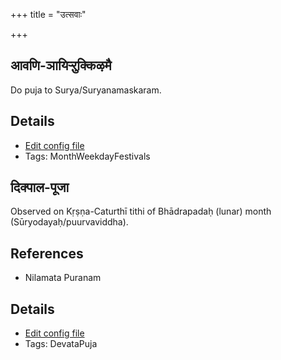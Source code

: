 +++
title = "उत्सवाः"

+++
## आवणि-ञायिऱ्ऱुक्किऴमै

Do puja to Surya/Suryanamaskaram.

## Details
- [Edit config file](https://github.com/sanskrit-coders/adyatithi/tree/master/tamil/description_only/AvaNi~JAyir2r2ukkizhamai.toml)
- Tags: MonthWeekdayFestivals


## दिक्पाल-पूजा

Observed on Kṛṣṇa-Caturthī tithi of Bhādrapadaḥ (lunar) month (Sūryodayaḥ/puurvaviddha). 
## References
- Nilamata Puranam


## Details
- [Edit config file](https://github.com/sanskrit-coders/adyatithi/tree/master/general/lunar_month/tithi/06/19/dikpAla-pUjA~2.toml)
- Tags: DevataPuja

